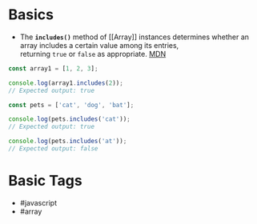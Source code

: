 # Basics
- The **`includes()`** method of [[Array]] instances determines whether an array includes a certain value among its entries, returning `true` or `false` as appropriate. [MDN](https://developer.mozilla.org/en-US/docs/Web/JavaScript/Reference/Global_Objects/Array/includes)
```javascript
const array1 = [1, 2, 3];

console.log(array1.includes(2));
// Expected output: true

const pets = ['cat', 'dog', 'bat'];

console.log(pets.includes('cat'));
// Expected output: true

console.log(pets.includes('at'));
// Expected output: false
```
# Basic Tags
- #javascript 
- #array 
